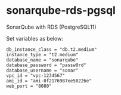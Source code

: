 # sonarqube-rds-pgsql
SonarQube with RDS (PostgreSQL11)


Set variables as below:

```
db_instance_class = "db.t2.medium"
instance_type = "t2.medium"
database_name = "sonarqube"
database_password = "passw0rd"
database_username = "sonar"
vpc_id = "vpc-1234567"
ami_id = "ami-0f2176987ee50226e"
web_port = "8080"
```
